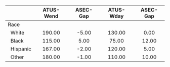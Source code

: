 
|                      |    ATUS-Wend |     ASEC-Gap |    ATUS-Wday |     ASEC-Gap |
| -------------------- | :----------: | :----------: | :----------: | :----------: |
| Race                 |              |              |              |              |
| &nbsp;&nbsp;White    |       190.00 |        -5.00 |       130.00 |         0.00 |
| &nbsp;&nbsp;Black    |       115.00 |         5.00 |        75.00 |        12.00 |
| &nbsp;&nbsp;Hispanic |       167.00 |        -2.00 |       120.00 |         5.00 |
| &nbsp;&nbsp;Other    |       180.00 |        -1.00 |       110.00 |        10.00 |

